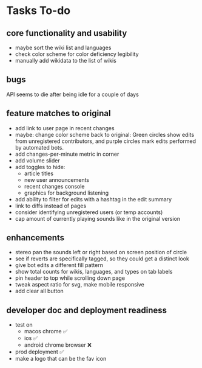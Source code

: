 # Tasks To-do

## core functionality and usability
* maybe sort the wiki list and languages 
* check color scheme for color deficiency legibility
* manually add wikidata to the list of wikis 

## bugs
API seems to die after being idle for a couple of days

## feature matches to original
* add link to user page in recent changes
* maybe: change color scheme back to original: Green circles show edits from unregistered contributors, and purple circles mark edits performed by automated bots.
* add changes-per-minute metric in corner
* add volume slider
* add toggles to hide: 
  * article titles
  * new user announcements
  * recent changes console
  * graphics for background listening
* add ability to filter for edits with a hashtag in the edit summary
* link to diffs instead of pages
* consider identifying unregistered users (or temp accounts)
* cap amount of currently playing sounds like in the original version

## enhancements
* stereo pan the sounds left or right based on screen position of circle
* see if reverts are specifically tagged, so they could get a distinct look
* give bot edits a different fill pattern
* show total counts for wikis, languages, and types on tab labels
* pin header to top while scrolling down page
* tweak aspect ratio for svg, make mobile responsive
* add clear all button 

## developer doc and deployment readiness
* test on 
  * macos chrome ✅
  * ios ✅
  * android chrome browser ❌
* prod deployment ✅
* make a logo that can be the fav icon

